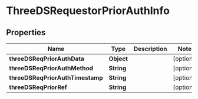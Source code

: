 # ThreeDSRequestorPriorAuthInfo

## Properties
Name | Type | Description | Notes
------------ | ------------- | ------------- | -------------
**threeDSReqPriorAuthData** | **Object** |  |  [optional]
**threeDSReqPriorAuthMethod** | **String** |  |  [optional]
**threeDSReqPriorAuthTimestamp** | **String** |  |  [optional]
**threeDSReqPriorRef** | **String** |  |  [optional]
